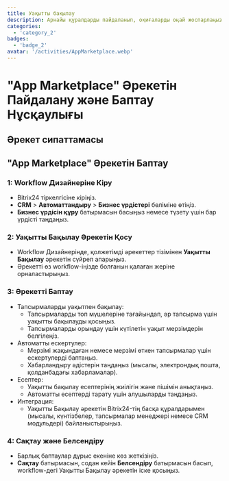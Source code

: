 ```yaml
---
title: Уақытты бақылау
description: Арнайы құралдарды пайдаланып, оқиғаларды оңай жоспарлаңыз және орындаңыз.
categories: 
  - 'category_2'
badges: 
  - 'badge_2'
avatar: '/activities/AppMarketplace.webp'
---
```

# "App Marketplace" Әрекетін Пайдалану және Баптау Нұсқаулығы

## Әрекет сипаттамасы

## **"App Marketplace" Әрекетін Баптау**

### 1: Workflow Дизайнеріне Кіру
- Bitrix24 тіркелгісіне кіріңіз.
- **CRM** > **Автоматтандыру** > **Бизнес үрдістері** бөліміне өтіңіз.
- **Бизнес үрдісін құру** батырмасын басыңыз немесе түзету үшін бар үрдісті таңдаңыз.

### 2: Уақытты Бақылау Әрекетін Қосу
- Workflow Дизайнерінде, қолжетімді әрекеттер тізімінен **Уақытты Бақылау** әрекетін сүйреп апарыңыз.
- Әрекетті өз workflow-іңізде болғанын қалаған жеріне орналастырыңыз.

### 3: Әрекетті Баптау
- Тапсырмаларды уақытпен бақылау:
  - Тапсырмаларды топ мүшелеріне тағайындап, әр тапсырма үшін уақытты бақылауды қосыңыз.
  - Тапсырмаларды орындау үшін күтілетін уақыт мерзімдерін белгілеңіз.
- Автоматты ескертулер:
  - Мерзімі жақындаған немесе мерзімі өткен тапсырмалар үшін ескертулерді баптаңыз.
  - Хабарландыру әдістерін таңдаңыз (мысалы, электрондық пошта, қолданбадағы хабарламалар).
- Есептер:
  - Уақытты бақылау есептерінің жиілігін және пішімін анықтаңыз.
  - Автоматты есептерді тарату үшін алушыларды таңдаңыз.
- Интеграция:
  - Уақытты Бақылау әрекетін Bitrix24-тің басқа құралдарымен (мысалы, күнтізбелер, тапсырмалар менеджері немесе CRM модульдері) байланыстырыңыз.

### 4: Сақтау және Белсендіру
- Барлық баптаулар дұрыс екеніне көз жеткізіңіз.
- **Сақтау** батырмасын, содан кейін **Белсендіру** батырмасын басып, workflow-дегі Уақытты Бақылау әрекетін іске қосыңыз.